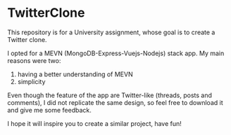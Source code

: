 # TwitterClone

This repository is for a University assignment, whose goal is to create a Twitter clone.

I opted for a MEVN (MongoDB-Express-Vuejs-Nodejs)  stack app.
My main reasons were two: 

1) having a better understanding of MEVN
2) simplicity

Even though the feature of the app are Twitter-like (threads, posts and comments), I did not replicate the same design, so feel free to download it and give me some feedback.

I hope it will inspire you to create a similar project, have fun!
